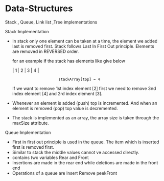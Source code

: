 # Data-Structures
Stack , Queue, Link list ,Tree implementations  

Stack Implementation
  - In stack only one element can be taken at a time, the element we added last is removed first.  Stack follows Last In First Out principle. Elements are removed in
    REVERSED order.
    
    for an example if the stack has elements like give below
    
     | 1 | 2 | 3 | 4 |
     
                             stackArray[top] = 4
      
      If we want to remove 1st index element [2] first we need to remove 3nd index element [4] and  2rd index element [3]. 
      
  - Whenever an element is added (push) top is incremented. And when an element is removed (pop) top value is decremented.
  - The stack is implemented as an array, the array size is taken through the maxSize attribute.
      
      
Queue Implementation

  - First in first out principle is used in the queue. The item which is inserted first is removed first. 
  - Similar to stack the middle values cannot ve accessed directly.
  - contains two variables Rear and Front
  - Insertions are made in the rear end while deletions are made in the front end 
  - Operations of a queue are
      Insert 
      Remove 
      peekFront
      
      
      
